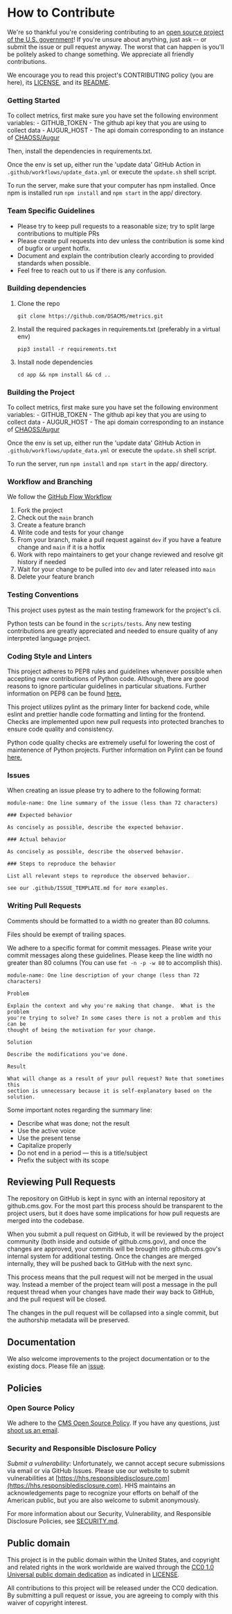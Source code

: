 # How to Contribute

We're so thankful you're considering contributing to an [open source project of
the U.S. government](https://code.gov/)! If you're unsure about anything, just
ask -- or submit the issue or pull request anyway. The worst that can happen is
you'll be politely asked to change something. We appreciate all friendly
contributions.

We encourage you to read this project's CONTRIBUTING policy (you are here), its
[LICENSE](LICENSE.md), and its [README](README.md).

### Getting Started

To collect metrics, first make sure you have set the following environment variables:
    - GITHUB_TOKEN - The github api key that you are using to collect data
    - AUGUR_HOST - The api domain corresponding to an instance of [CHAOSS/Augur](https://github.com/chaoss/augur/)

Then, install the dependencies in requirements.txt.

Once the env is set up, either run the 'update data' GitHub Action in `.github/workflows/update_data.yml` or execute the `update.sh` shell script.

To run the server, make sure that your computer has npm installed.
Once npm is installed run `npm install` and `npm start` in the app/ directory.

### Team Specific Guidelines
- Please try to keep pull requests to a reasonable size; try to split large contributions to multiple PRs
- Please create pull requests into dev unless the contribution is some kind of bugfix or urgent hotfix.
- Document and explain the contribution clearly according to provided standards when possible.
- Feel free to reach out to us if there is any confusion.

### Building dependencies

1. Clone the repo

    `git clone https://github.com/DSACMS/metrics.git`

2. Install the required packages in requirements.txt (preferably in a virtual env)

    `pip3 install -r requirements.txt`
    
3. Install node dependencies

    `cd app && npm install && cd ..`

### Building the Project

To collect metrics, first make sure you have set the following environment variables:
    - GITHUB_TOKEN - The github api key that you are using to collect data
    - AUGUR_HOST - The api domain corresponding to an instance of [CHAOSS/Augur](https://github.com/chaoss/augur/)

Once the env is set up, either run the 'update data' GitHub Action in `.github/workflows/update_data.yml` or execute the `update.sh` shell script.

To run the server, run `npm install` and `npm start` in the app/ directory.

### Workflow and Branching

We follow the [GitHub Flow Workflow](https://guides.github.com/introduction/flow/)

1.  Fork the project 
2.  Check out the `main` branch 
3.  Create a feature branch
4.  Write code and tests for your change 
5.  From your branch, make a pull request against `dev` if you have a feature change and `main` if it is a hotfix 
6.  Work with repo maintainers to get your change reviewed and resolve git history if needed
7.  Wait for your change to be pulled into `dev` and later released into `main`
8.  Delete your feature branch

### Testing Conventions

This project uses pytest as the main testing framework for the project's cli. 

Python tests can be found in the `scripts/tests`. Any new testing
contributions are greatly appreciated and needed to ensure quality of any interpreted
language project. 

### Coding Style and Linters

This project adheres to PEP8 rules and guidelines whenever possible when accepting
new contributions of Python code. Although, there are good reasons to ignore particular guidelines
in particular situations. Further information on PEP8 can be found [here.](https://peps.python.org/pep-0008/)

This project utilizes pylint as the primary linter for backend code, while eslint and prettier handle code formatting and linting for the frontend. Checks are implemented upon new pull requests into protected branches to ensure code quality and consistency.

Python code quality checks are extremely useful for lowering the
cost of maintenence of Python projects. Further information on Pylint can be found [here.](https://pylint.readthedocs.io/en/latest/)

### Issues

When creating an issue please try to adhere to the following format:

    module-name: One line summary of the issue (less than 72 characters)

    ### Expected behavior

    As concisely as possible, describe the expected behavior.

    ### Actual behavior

    As concisely as possible, describe the observed behavior.

    ### Steps to reproduce the behavior

    List all relevant steps to reproduce the observed behavior.

    see our .github/ISSUE_TEMPLATE.md for more examples.

### Writing Pull Requests

Comments should be formatted to a width no greater than 80 columns.

Files should be exempt of trailing spaces.

We adhere to a specific format for commit messages. Please write your commit
messages along these guidelines. Please keep the line width no greater than 80
columns (You can use `fmt -n -p -w 80` to accomplish this).

    module-name: One line description of your change (less than 72 characters)

    Problem

    Explain the context and why you're making that change.  What is the problem
    you're trying to solve? In some cases there is not a problem and this can be
    thought of being the motivation for your change.

    Solution

    Describe the modifications you've done.

    Result

    What will change as a result of your pull request? Note that sometimes this
    section is unnecessary because it is self-explanatory based on the solution.

Some important notes regarding the summary line:

* Describe what was done; not the result 
* Use the active voice 
* Use the present tense 
* Capitalize properly 
* Do not end in a period — this is a title/subject 
* Prefix the subject with its scope

## Reviewing Pull Requests

The repository on GitHub is kept in sync with an internal repository at
github.cms.gov. For the most part this process should be transparent to the
project users, but it does have some implications for how pull requests are
merged into the codebase.

When you submit a pull request on GitHub, it will be reviewed by the project
community (both inside and outside of github.cms.gov), and once the changes are
approved, your commits will be brought into github.cms.gov's internal system for
additional testing. Once the changes are merged internally, they will be pushed
back to GitHub with the next sync.

This process means that the pull request will not be merged in the usual way.
Instead a member of the project team will post a message in the pull request
thread when your changes have made their way back to GitHub, and the pull
request will be closed.

The changes in the pull request will be collapsed into a single commit, but the
authorship metadata will be preserved.

## Documentation

We also welcome improvements to the project documentation or to the existing
docs. Please file an [issue](https://github.com/DSACMS/metrics/issues/new).

## Policies

### Open Source Policy

We adhere to the [CMS Open Source
Policy](https://github.com/CMSGov/cms-open-source-policy). If you have any
questions, just [shoot us an email](mailto:opensource@cms.hhs.gov).

### Security and Responsible Disclosure Policy

*Submit a vulnerability:* Unfortunately, we cannot accept secure submissions via
email or via GitHub Issues. Please use our website to submit vulnerabilities at
[https://hhs.responsibledisclosure.com](https://hhs.responsibledisclosure.com).
HHS maintains an acknowledgements page to recognize your efforts on behalf of
the American public, but you are also welcome to submit anonymously.

For more information about our Security, Vulnerability, and Responsible Disclosure Policies, see [SECURITY.md](SECURITY.md).

## Public domain

This project is in the public domain within the United States, and copyright and related rights in the work worldwide are waived through the [CC0 1.0 Universal public domain dedication](https://creativecommons.org/publicdomain/zero/1.0/) as indicated in [LICENSE](LICENSE).

All contributions to this project will be released under the CC0 dedication. By submitting a pull request or issue, you are agreeing to comply with this waiver of copyright interest.